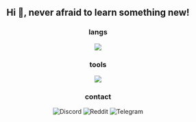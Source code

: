 <h2 align="center">Hi 👋, never afraid to learn something new!</h2>

<h3 align="center">langs</h3>
<p align="center">
  <a href="https://skillicons.dev">
    <img src="https://skillicons.dev/icons?i=go,python,rust,ts" />
  </a>
</p>

<h3 align="center">tools</h3>
<p align="center">
  <a href="https://skillicons.dev">
    <img src="https://skillicons.dev/icons?i=neovim,git,github" />
  </a>
</p>

<h3 align="center">contact</h3>
<p align="center">
  <img src="https://img.shields.io/badge/Murzchnvok%231166-7289DA?style=for-the-badge&logo=discord&logoColor=fff" alt="Discord">
  <img src="https://img.shields.io/badge/u/murzchnvok-FF4500?style=for-the-badge&logo=reddit&logoColor=fff" alt="Reddit">
  <img src="https://img.shields.io/badge/@Murzchnvok-2CA5E0?style=for-the-badge&logo=telegram&logoColor=fff" alt="Telegram">
</p>
